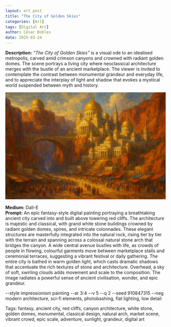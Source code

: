 ```yaml
---
layout: art_post
title: "The City of Golden Skies"
categories: [Art]
tags: [Digital Art]
author: César Robles
date: 2025-03-24
---
```

**Description:** *“The City of Golden Skies”* is a visual ode to an idealised metropolis, carved amid crimson canyons and crowned with radiant golden domes. The scene portrays a living city where neoclassical architecture merges with the bustle of an ancient marketplace. The viewer is invited to contemplate the contrast between monumental grandeur and everyday life, and to appreciate the interplay of light and shadow that evokes a mystical world suspended between myth and history.

![The City of Golden Skies](/imag/digital_art/the_city_of_golden_skies.png)

**Medium:** Dall-E\
**Prompt:** An epic fantasy-style digital painting portraying a breathtaking ancient city carved into and built above towering red cliffs. The architecture is majestic and classical, with grand white stone buildings crowned by radiant golden domes, spires, and intricate colonnades. These elegant structures are masterfully integrated into the natural rock, rising tier by tier with the terrain and spanning across a colossal natural stone arch that bridges the canyon. A wide central avenue bustles with life, as crowds of people in flowing, colourful garments move between marketplace stalls and ceremonial terraces, suggesting a vibrant festival or daily gathering. The entire city is bathed in warm golden light, which casts dramatic shadows that accentuate the rich textures of stone and architecture. Overhead, a sky of soft, swirling clouds adds movement and scale to the composition. The image radiates a powerful sense of ancient civilisation, wonder, and epic grandeur.

--style impressionism painting --ar 3:4 --v 5 --q 2 --seed 910847315 --neg modern architecture, sci-fi elements, photobashing, flat lighting, low detail

Tags: fantasy, ancient city, red cliffs, canyon architecture, white stone, golden domes, monumental, classical design, natural arch, market scene, vibrant crowd, epic scale, adventure, sunlight, grandeur, digital art